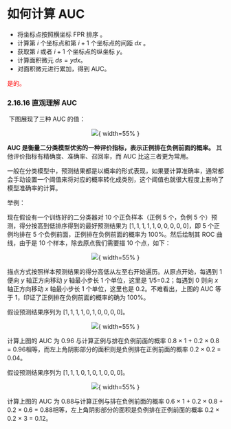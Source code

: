 # 如何计算 AUC

- 将坐标点按照横坐标 FPR 排序 。
- 计算第 $i$ 个坐标点和第 $i+1$ 个坐标点的间距 $dx$ 。
- 获取第 $i$ 或者 $i+1$ 个坐标点的纵坐标 $y$。
- 计算面积微元 $ds=ydx$。
- 对面积微元进行累加，得到 AUC。

<span style="color:red;">是的。</span>

### 2.16.16 直观理解 AUC
​
下图展现了三种 AUC 的值：

<center>

![](http://images.iterate.site/blog/image/20190722/zhjXewlQ7pTe.png?imageslim){ width=55% }

</center>


​**AUC 是衡量二分类模型优劣的一种评价指标，表示正例排在负例前面的概率。** 其他评价指标有精确度、准确率、召回率，而 AUC 比这三者更为常用。

一般在分类模型中，预测结果都是以概率的形式表现，如果要计算准确率，通常都会手动设置一个阈值来将对应的概率转化成类别，这个阈值也就很大程度上影响了模型准确率的计算。

举例：

现在假设有一个训练好的二分类器对 10 个正负样本（正例 5 个，负例 5 个）预测，得分按高到低排序得到的最好预测结果为 $[1, 1, 1, 1, 1, 0, 0, 0, 0, 0]$，即 5 个正例均排在 5 个负例前面，正例排在负例前面的概率为 100%。然后绘制其 ROC 曲线，由于是 10 个样本，除去原点我们需要描 10 个点，如下：

<center>

![](http://images.iterate.site/blog/image/20190722/NzswJpnT2Eww.png?imageslim){ width=55% }

</center>


​描点方式按照样本预测结果的得分高低从左至右开始遍历。从原点开始，每遇到 1 便向 $y$ 轴正方向移动 $y$ 轴最小步长 1 个单位，这里是 1/5=0.2；每遇到 0 则向 $x$ 轴正方向移动 $x$ 轴最小步长 1 个单位，这里也是 0.2。不难看出，上图的 AUC 等于 1，印证了正例排在负例前面的概率的确为 100%。

​假设预测结果序列为 $[1, 1, 1, 1, 0, 1, 0, 0, 0, 0]$。

<center>

![](http://images.iterate.site/blog/image/20190722/Yq5vwVM8rQom.png?imageslim){ width=55% }

</center>


​计算上图的 AUC 为 0.96 与计算正例与排在负例前面的概率 0.8 × 1 + 0.2 × 0.8 = 0.96相等，而左上角阴影部分的面积则是负例排在正例前面的概率 0.2 × 0.2 = 0.04。

​假设预测结果序列为 $[1, 1, 1, 0, 1, 0, 1, 0, 0, 0]$。

<center>

![](http://images.iterate.site/blog/image/20190722/qWGxky3R8qU6.png?imageslim){ width=55% }

</center>

计算上图的 AUC 为 0.88与计算正例与排在负例前面的概率 0.6 × 1 + 0.2 × 0.8 + 0.2 × 0.6 = 0.88相等，左上角阴影部分的面积是负例排在正例前面的概率 0.2 × 0.2 × 3 = 0.12。
